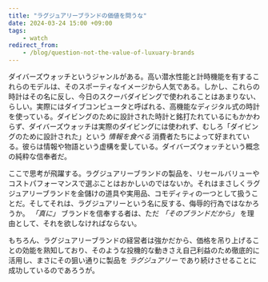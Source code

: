 ```yaml
---
title: "ラグジュアリーブランドの価値を問うな"
date: 2024-03-24 15:00 +09:00    
tags:
    - watch
redirect_from:
    - /blog/question-not-the-value-of-luxuary-brands
---
```


ダイバーズウォッチというジャンルがある。高い潜水性能と計時機能を有するこれらのモデルは、そのスポーティなイメージから人気である。しかし、これらの時計はその名に反し、今日のスクーバダイビングで使われることはあまりない、らしい。実際にはダイブコンピュータと呼ばれる、高機能なディジタル式の時計を使っている。ダイビングのために設計された時計と銘打たれているにもかかわらず、ダイバーズウォッチは実際のダイビングには使われず、むしろ「ダイビングのために設計された」という _情報を食べる_ 消費者たちによって好まれている。彼らは情報や物語という虚構を愛している。ダイバーズウォッチという概念の純粋な信奉者だ。

ここで思考が飛躍する。ラグジュアリーブランドの製品を、リセールバリューやコストパフォーマンスで選ぶことはおかしいのではないか。それはまさしくラグジュアリーブランドを金儲けの道具や実用品、コモディティの一つとして扱うことだ。そしてそれは、ラグジュアリーという名に反する、侮辱的行為ではなかろうか。 _「真に」_ ブランドを信奉する者は、ただ _「そのブランドだから」_ を理由として、それを欲しなければならない。

もちろん、ラグジュアリーブランドの経営者は強かだから、価格を吊り上げることの効能を熟知しており、そのような投機的な動きさえ自己利益のため徹底的に活用し、まさにその狙い通りに製品を _ラグジュアリー_ であり続けさせることに成功しているのであろうが。
